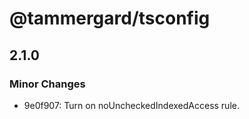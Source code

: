 # @tammergard/tsconfig

## 2.1.0

### Minor Changes

- 9e0f907: Turn on noUncheckedIndexedAccess rule.
